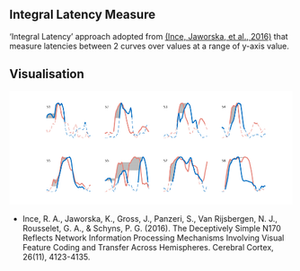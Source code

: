 ## Integral Latency Measure ##

 ‘Integral Latency’ approach adopted from [(Ince, Jaworska, et al., 2016)](https://academic.oup.com/cercor/article/26/11/4123/2374065/The-Deceptively-Simple-N170-Reflects-Network) that measure latencies between 2 curves over values at a range of y-axis value. 
 
  
## Visualisation ##

<img src="/IntergralLatency_examples.png" alt="" width="800">


- Ince, R. A., Jaworska, K., Gross, J., Panzeri, S., Van Rijsbergen, N. J., Rousselet, G. A., & Schyns, P. G. (2016). The Deceptively Simple N170 Reflects Network Information Processing Mechanisms Involving Visual Feature Coding and Transfer Across Hemispheres. Cerebral Cortex, 26(11), 4123-4135.

